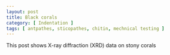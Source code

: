 ```yaml
---
layout: post
title: Black corals
category: [ Indentation ]
tags: [ antpathes, sticopathes, chitin, mechnical testing ]
---
```


This post shows X-ray diffraction (XRD) data on stony corals
